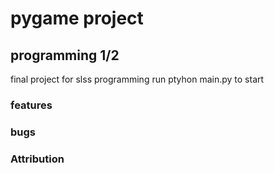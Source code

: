 # pygame project
## programming 1/2
final project for slss programming
run ptyhon main.py to start
### features


### bugs


### Attribution